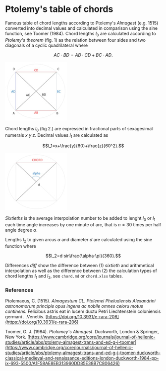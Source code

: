 # Ptolemy's table of chords

Famous table of chord lengths according to Ptolemy's *Almagest* (e.g. 1515) converted into decimal values ​​and calculated in comparison using the sine function, see Toomer (1984).
Chord lengths $l_0$ are calculated according to *Ptolemy's theorem* (fig. 1) as the relation between four sides and two diagonals of a cyclic quadrilateral where

$$AC⋅BD = AB⋅CD + BC⋅AD.$$

![figure.\label{Figure1: Cyclic quadrilateral.}](pic1.jpg)

Chord lengths $l_0$ (fig 2.) are expressed in fractional parts of sexagesimal numerals $x$ $y$ $z.$ Decimal values $l_1$ are calculated as

$$l_1=x+\frac{y}{60}+\frac{z}{60^2}.$$

![figure.\label{Figure2: Chord lengtht representation.}](pic2.jpg)

*Sixtieths* is the average interpolation number to be added to lenght $l_0$ or $l_1$ each time angle increases by one minute of arc, that is $n=30$ times per half angle degree $\alpha$.

Lengths $l_2$ to given arcus $\alpha$ and diameter $d$ are calculated using the sine function where

$$l_2=d⋅sin\frac{\alpha⋅\pi}{360}.$$

Differences $diff$ show the difference between (1) *sixtieth* and arithmetical interpolation as well as the difference between (2) the calculation types of chord lengths $l_1$ and $l_2$, see `chord.md` or `chord.xlsx` tables.

### References

Ptolemaeus, C. (1515). *Almagestum CL. Ptolemei Pheludiensis Alexandrini astronomorum principis opus ingens ac nobile omnes celoru motus continens.* Felicibus astris eat in lucem ductu Petri Liechtenstein coloniensis germani ...Venetiis. [https://doi.org/10.3931/e-rara-206](https://doi.org/10.3931/e-rara-206)

Toomer, G. J. (1984). *Ptolomey's Almagest*. Duckworth, London & Springer, New York. [https://www.cambridge.org/core/journals/journal-of-hellenic-studies/article/abs/ptolemy-almagest-trans-and-ed-g-j-toomer](https://www.cambridge.org/core/journals/journal-of-hellenic-studies/article/abs/ptolemy-almagest-trans-and-ed-g-j-toomer-duckworth-classical-medieval-and-renaissance-editions-london-duckworth-1984-pp-ix-693-5500/A1F58AE8EB313960DD85E38B7C806426)
